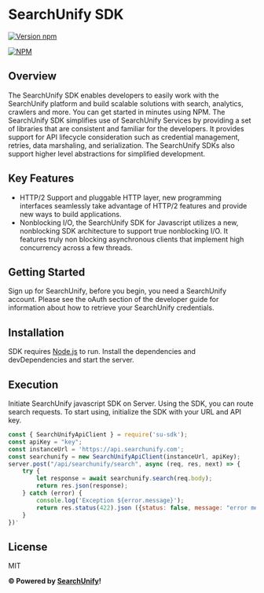 # SearchUnify SDK

[![Version npm](https://img.shields.io/npm/v/su-sdk.svg?style=flat-square)](https://www.npmjs.com/package/su-sdk)

[![NPM](https://nodei.co/npm/su-sdk.png?downloads=true&downloadRank=true)](https://nodei.co/npm/su-sdk/)

## Overview
The SearchUnify SDK enables developers to easily work with the SearchUnify platform and build scalable solutions with search, analytics, crawlers and more. You can get started in minutes using NPM.
The SearchUnify SDK simplifies use of SearchUnify Services by providing a set of libraries that are consistent and familiar for the developers. It provides support for API lifecycle consideration such as credential management, retries, data marshaling, and serialization. The SearchUnify SDKs also support higher level abstractions for simplified development.

## Key Features
* HTTP/2 Support and pluggable HTTP layer, new programming interfaces seamlessly take advantage of HTTP/2 features and provide new ways to build applications.
* Nonblocking I/O, the SearchUnify SDK for Javascript utilizes a new, nonblocking SDK architecture to support true nonblocking I/O. It features truly non blocking asynchronous clients that implement high concurrency across a few threads.

## Getting Started
Sign up for SearchUnify, before you begin, you need a SearchUnify account. Please see the oAuth section of the developer guide for information about how to retrieve your SearchUnify credentials.

## Installation
SDK requires [Node.js](https://nodejs.org/) to run.
Install the dependencies and devDependencies and start the server.

## Execution
Initiate SearchUnify javascript SDK on Server. Using the SDK, you can route search requests. To start using, initialize the SDK with your URL and API key.
```javascript
const { SearchUnifyApiClient } = require('su-sdk');
const apiKey = "key";
const instanceUrl = 'https://api.searchunify.com';
const searchunify = new SearchUnifyApiClient(instanceUrl, apiKey);
server.post("/api/searchunify/search", async (req, res, next) => {
    try {
        let response = await searchunify.search(req.body);
        return res.json(response);
    } catch (error) {
        console.log('Exception ${error.message}');
        return res.status(422).json ({status: false, message: "error message" });
    }
})'
```
## License

MIT

**&copy; Powered by [SearchUnify](https://www.searchunify.com/)!**
